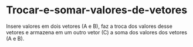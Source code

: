 # Trocar-e-somar-valores-de-vetores
 Insere valores em dois vetores (A e B), faz a troca dos valores desse vetores e armazena em um outro vetor (C) a soma dos valores dos vetores (A e B).
